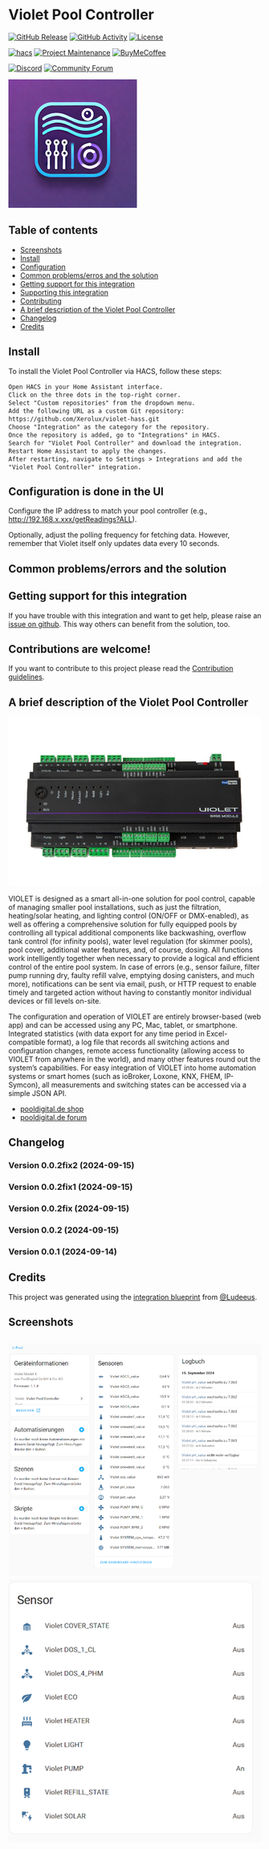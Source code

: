 # Violet Pool Controller

[![GitHub Release][releases-shield]][releases]
[![GitHub Activity][commits-shield]][commits]
[![License][license-shield]](LICENSE)

[![hacs][hacs-badge]][hacs]
[![Project Maintenance][maintenance-shield]][user_profile]
[![BuyMeCoffee][buymeacoffee-badge]][buymeacoffee]

[![Discord][discord-shield]][discord]
[![Community Forum][forum-shield]][forum]

![Violet Home Assistant Integration][logo]



## Table of contents
* [Screenshots](#screenshots)
* [Install](#install)
* [Configuration](#configuration-is-done-in-the-ui)
* [Common problems/erros and the solution](#common-problemserrors-and-the-solution)
* [Getting support for this integration](#getting-support-for-this-integration)
* [Supporting this integration](#supporting-this-integration)
* [Contributing](#contributions-are-welcome)
* [A brief description of the Violet Pool Controller](#a-brief-description-of-the-violet-pool-controller)
* [Changelog](#changelog)
* [Credits](#credits)


## Install 

To install the Violet Pool Controller via HACS, follow these steps:

    Open HACS in your Home Assistant interface.
    Click on the three dots in the top-right corner.
    Select "Custom repositories" from the dropdown menu.
    Add the following URL as a custom Git repository:
    https://github.com/Xerolux/violet-hass.git
    Choose "Integration" as the category for the repository.
    Once the repository is added, go to "Integrations" in HACS.
    Search for "Violet Pool Controller" and download the integration.
    Restart Home Assistant to apply the changes.
    After restarting, navigate to Settings > Integrations and add the "Violet Pool Controller" integration.


## Configuration is done in the UI

Configure the IP address to match your pool controller (e.g., http://192.168.x.xxx/getReadings?ALL).

Optionally, adjust the polling frequency for fetching data. However, remember that Violet itself only updates data every 10 seconds.



## Common problems/errors and the solution



## Getting support for this integration
If you have trouble with this integration and want to get help, please raise an [issue on github][issues].
This way others can benefit from the solution, too.


## Contributions are welcome!
If you want to contribute to this project please read the [Contribution guidelines](CONTRIBUTING.md).


## A brief description of the Violet Pool Controller

![Violet Home Assistant Integration][pbuy]

VIOLET is designed as a smart all-in-one solution for pool control, capable of managing smaller pool installations, such as just the filtration, heating/solar heating, and lighting control (ON/OFF or DMX-enabled), as well as offering a comprehensive solution for fully equipped pools by controlling all typical additional components like backwashing, overflow tank control (for infinity pools), water level regulation (for skimmer pools), pool cover, additional water features, and, of course, dosing. All functions work intelligently together when necessary to provide a logical and efficient control of the entire pool system. In case of errors (e.g., sensor failure, filter pump running dry, faulty refill valve, emptying dosing canisters, and much more), notifications can be sent via email, push, or HTTP request to enable timely and targeted action without having to constantly monitor individual devices or fill levels on-site.

The configuration and operation of VIOLET are entirely browser-based (web app) and can be accessed using any PC, Mac, tablet, or smartphone. Integrated statistics (with data export for any time period in Excel-compatible format), a log file that records all switching actions and configuration changes, remote access functionality (allowing access to VIOLET from anywhere in the world), and many other features round out the system’s capabilities. For easy integration of VIOLET into home automation systems or smart homes (such as ioBroker, Loxone, KNX, FHEM, IP-Symcon), all measurements and switching states can be accessed via a simple JSON API.



* [pooldigital.de shop](https://www.pooldigital.de/poolsteuerungen/violet-poolsteuerung/74/violet-basis-modul-poolsteuerung-smart)
* [pooldigital.de forum](http://forum.pooldigital.de/)


## Changelog

### Version 0.0.2fix2 (2024-09-15)
### Version 0.0.2fix1 (2024-09-15)
### Version 0.0.2fix (2024-09-15)
### Version 0.0.2 (2024-09-15)
### Version 0.0.1 (2024-09-14)

## Credits
This project was generated using the [integration blueprint][integration_blueprint] from [@Ludeeus](https://github.com/ludeeus).


## Screenshots
![Violet Home Assistant Integration][screens1]
![Violet Home Assistant Integration][screens2]
---

[integration_blueprint]: https://github.com/ludeeus/integration_blueprint
[buymeacoffee]: https://www.buymeacoffee.com/xerolux
[buymeacoffee-badge]: https://img.shields.io/badge/buy%20me%20a%20coffee-donate-yellow.svg?style=for-the-badge
[commits-shield]: https://img.shields.io/github/commit-activity/y/xerolux/violet-hass.svg?style=for-the-badge
[commits]: https://github.com/xerolux/violet-hass/commits/main
[hacs]: https://hacs.xyz
[hacs-badge]: https://img.shields.io/badge/HACS-Custom-orange.svg?style=for-the-badge
[discord]: https://discord.gg/Qa5fW2R
[discord-shield]: https://img.shields.io/discord/330944238910963714.svg?style=for-the-badge
[logo]: https://github.com/xerolux/violet-hass/raw/main/logo.png
[picture]: https://github.com/xerolux/violet-hass/raw/main/picture.png
[forum-shield]: https://img.shields.io/badge/community-forum-brightgreen.svg?style=for-the-badge
[forum]: https://community.home-assistant.io/
[license-shield]: https://img.shields.io/github/license/xerolux/violet-hass.svg?style=for-the-badge
[maintenance-shield]: https://img.shields.io/badge/maintainer-Xerolux%20(%40xerolux)-blue.svg?style=for-the-badge
[releases-shield]: https://img.shields.io/github/release/xerolux/violet-hass.svg?style=for-the-badge
[releases]: https://github.com/xerolux/violet-hass/releases
[user_profile]: https://github.com/xerolux
[issues]: https://github.com/xerolux/violet-hass/issues
[screens1]: https://github.com/xerolux/violet-hass/raw/main/screenshots/screens1.png
[screens2]: https://github.com/xerolux/violet-hass/raw/main/screenshots/screens2.png
[buy]: https://www.pooldigital.de/poolsteuerungen/violet-poolsteuerung/74/violet-basis-modul-poolsteuerung-smart
[pbuy]: https://github.com/xerolux/violet-hass/raw/main/screenshots/violetbm.jpg

